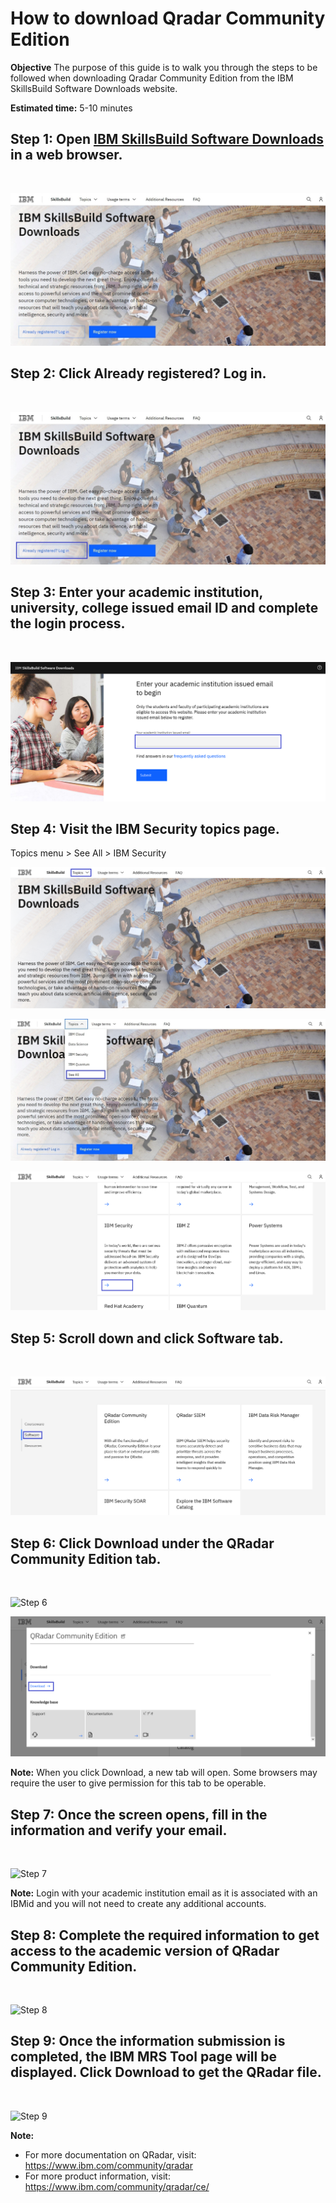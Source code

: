 # How to download Qradar Community Edition

**Objective** The purpose of this guide is to walk you through the steps to be followed when downloading Qradar 
Community Edition from the IBM SkillsBuild Software Downloads website.

**Estimated time:** 5-10 minutes

## Step 1: Open [IBM SkillsBuild Software Downloads](http://ibm.com/academic) in a web browser.
<br />

![Step 1](images/step1.png)

## Step 2: Click **Already registered? Log in.**
<br />

![Step 2](images/step2.png)

## Step 3: Enter your academic institution, university, college issued email ID and complete the login process.
<br />

![Step 3](images/step3.png)

## Step 4: Visit the IBM Security topics page.
Topics menu > See All > IBM Security
<br />

![Step 4](images/step4.png)
<br />

![Step 4b](images/step4b.png)
<br />

![Step 4c](images/step4c.png)

## Step 5: Scroll down and click Software tab.
<br />

![Step 5](images/step5.png)

## Step 6: Click Download under the QRadar Community Edition tab.
<br />

![Step 6](images/step6a.png)
<br />

![Step 6b](images/step6b.png)

**Note:** When you click Download, a new tab will open. Some browsers may require the user to give permission for this tab to be operable.

## Step 7: Once the screen opens, fill in the information and verify your email.
<br />

![Step 7](images/step7.png)

**Note:** Login with your academic institution email as it is associated with an IBMid and you will not need to create any additional accounts.

## Step 8: Complete the required information to get access to the academic version of QRadar Community Edition.
<br />

![Step 8](images/step8.png)

## Step 9: Once the information submission is completed, the IBM MRS Tool page will be displayed. Click Download to get the QRadar file.
<br />

![Step 9](images/step9.png)

**Note:** 
* For more documentation on QRadar, visit: https://www.ibm.com/community/qradar
* For more product information, visit: https://www.ibm.com/community/qradar/ce/